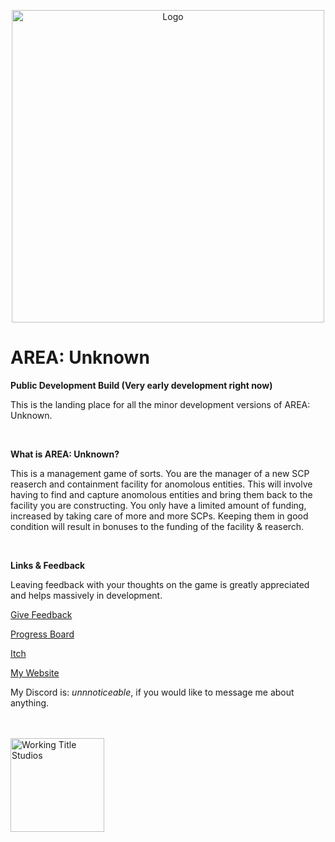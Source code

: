 <p align="center">
<img src="https://github.com/user-attachments/assets/b97db571-bd50-4769-b063-cedd61594290" alt="Logo" width="500"/>
</p>

# AREA: Unknown

**Public Development Build (Very early development right now)**

This is the landing place for all the minor development versions of AREA: Unknown.

<br/>

**What is AREA: Unknown?**

This is a management game of sorts. You are the manager of a new SCP reaserch and containment facility for anomolous entities. This will involve having to find and capture anomolous entities and bring them back to the facility you are constructing. You only have a limited amount of funding, increased by taking care of more and more SCPs. Keeping them in good condition will result in bonuses to the funding of the facility & reaserch. 

<br/>

**Links & Feedback**

Leaving feedback with your thoughts on the game is greatly appreciated and helps massively in development.

[Give Feedback](https://forms.gle/6aFeLhHhA2zA8Gqv8)

[Progress Board](https://github.com/JurgenWithWings/AREA-Unknown/projects)

[Itch](https://jurgenwithwings.itch.io/area-unknown)

[My Website](https://jurgenwithwings.uk)

My Discord is: _unnnoticeable_, if you would like to message me about anything.

<br/><br/>
<img src="https://github.com/user-attachments/assets/0fc34b34-a449-4f1a-8462-a6724617d795" alt="Working Title Studios" width="150"/>
